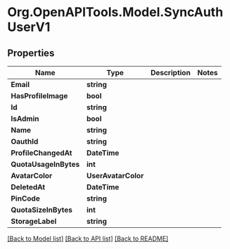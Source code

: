 # Org.OpenAPITools.Model.SyncAuthUserV1

## Properties

Name | Type | Description | Notes
------------ | ------------- | ------------- | -------------
**Email** | **string** |  | 
**HasProfileImage** | **bool** |  | 
**Id** | **string** |  | 
**IsAdmin** | **bool** |  | 
**Name** | **string** |  | 
**OauthId** | **string** |  | 
**ProfileChangedAt** | **DateTime** |  | 
**QuotaUsageInBytes** | **int** |  | 
**AvatarColor** | **UserAvatarColor** |  | 
**DeletedAt** | **DateTime** |  | 
**PinCode** | **string** |  | 
**QuotaSizeInBytes** | **int** |  | 
**StorageLabel** | **string** |  | 

[[Back to Model list]](../../README.md#documentation-for-models) [[Back to API list]](../../README.md#documentation-for-api-endpoints) [[Back to README]](../../README.md)

